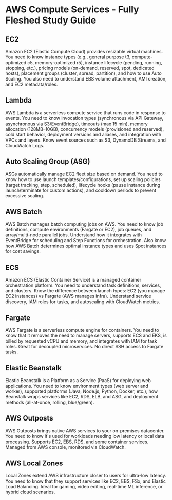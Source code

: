 # AWS Compute Services - Fully Fleshed Study Guide

## EC2
Amazon EC2 (Elastic Compute Cloud) provides resizable virtual machines. You need to know instance types (e.g., general purpose t3, compute-optimized c5, memory-optimized r5), instance lifecycle (pending, running, stopping, etc.), pricing models (on-demand, reserved, spot, dedicated hosts), placement groups (cluster, spread, partition), and how to use Auto Scaling. You also need to understand EBS volume attachment, AMI creation, and EC2 metadata/roles.

## Lambda
AWS Lambda is a serverless compute service that runs code in response to events. You need to know invocation types (synchronous via API Gateway, asynchronous via S3/EventBridge), timeouts (max 15 min), memory allocation (128MB–10GB), concurrency models (provisioned and reserved), cold start behavior, deployment versions and aliases, and integration with VPCs and layers. Know event sources such as S3, DynamoDB Streams, and CloudWatch Logs.

## Auto Scaling Group (ASG)
ASGs automatically manage EC2 fleet size based on demand. You need to know how to use launch templates/configurations, set up scaling policies (target tracking, step, scheduled), lifecycle hooks (pause instance during launch/terminate for custom actions), and cooldown periods to prevent excessive scaling.

## AWS Batch
AWS Batch manages batch computing jobs on AWS. You need to know job definitions, compute environments (Fargate or EC2), job queues, and array/multi-node parallel jobs. Understand how it integrates with EventBridge for scheduling and Step Functions for orchestration. Also know how AWS Batch determines optimal instance types and uses Spot instances for cost savings.

## ECS
Amazon ECS (Elastic Container Service) is a managed container orchestration platform. You need to understand task definitions, services, and clusters. Know the difference between launch types: EC2 (you manage EC2 instances) vs Fargate (AWS manages infra). Understand service discovery, IAM roles for tasks, and autoscaling with CloudWatch metrics.

## Fargate
AWS Fargate is a serverless compute engine for containers. You need to know that it removes the need to manage servers, supports ECS and EKS, is billed by requested vCPU and memory, and integrates with IAM for task roles. Great for decoupled microservices. No direct SSH access to Fargate tasks.

## Elastic Beanstalk
Elastic Beanstalk is a Platform as a Service (PaaS) for deploying web applications. You need to know environment types (web server and worker), supported platforms (Java, Node.js, Python, Docker, etc.), how Beanstalk wraps services like EC2, RDS, ELB, and ASG, and deployment methods (all-at-once, rolling, blue/green).

## AWS Outposts
AWS Outposts brings native AWS services to your on-premises datacenter. You need to know it's used for workloads needing low latency or local data processing. Supports EC2, EBS, RDS, and some container services. Managed from AWS console, monitored via CloudWatch.

## AWS Local Zones
Local Zones extend AWS infrastructure closer to users for ultra-low latency. You need to know that they support services like EC2, EBS, FSx, and Elastic Load Balancing. Ideal for gaming, video editing, real-time ML inference, or hybrid cloud scenarios.
